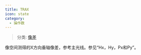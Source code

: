 ```yaml
---
title: TRAX
icon: state
category:
  - 操作数
---
```


> 分类: [像差](/hb/operands/131/885/  "Zemax 操作数 像差")

像空间测得的X方向垂轴像差，参考主光线。参见“Hx，Hy，Px和Py”。